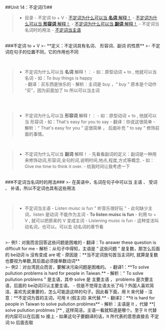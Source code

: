 ##Unit 14：不定词(1)##

>- 目录
    - 不定词 to + V 
        - <a href="#A1" >不定词为什么可以当 **名词** 解释！</a>
        - <a href="#A2" >不定词为什么可以当 **形容词** 解释！</a>
        - <a href="#A3" >不定词为什么可以当 **副词** 解释！</a>
    - 不定词当名词时的用法
        - <a href="#B1" >不定词当主语</a>
    
<br/>
###不定词 to + V 
>-  **定义：不定词具有名词、 形容词、副词 的性质**
>- 不定词在句子的位置不同，它的作用也不同

<a id="A1"></a>
<br/>   
>- 不定词为什么可以当 **名词** 解释！：
    - 如：原型动词 + to , 他就可以当 名词 
    - 如：To buy things is happy    
        - 翻译：买东西是快乐的
        - 解析：主词是 buy ，“ buy ” 原本是个动作 “买”，因为前面加了 to 所以可以当主词
 

<a id="A2"></a>       
<br/>
>- 不定词为什么可以当 **形容词** 解释！：
    - 如：原型动词 + to , 他就可以当 形容词
    - 如：That's easy for you to say
        - 翻译：你说这很简单
        - 解析：“ That's easy for you ” 这很简单 ， 后面补充 " to say  " 修饰前面的事情。

<a id="A3"></a>
<br/>
>- 不定词为什么可以当 **副词** 解释！
    - 先看看副词的定义：副词是一种用来修饰动词,形容词,全句的词,说明时间,地点,程度,方式等概念.
    - 如：Give me time to think it over.
        - 给我时间让我考虑一下

<br/>
###不定词当名词时的用法###
>- 在英语中，名词在句子中可以当 主语 、 受词 、 补语，所以不定词也具有这些用法


<a id="B1"></a>
<br/>
>- 不定词当主语
    - Listen muisc is fun " 听音乐很好玩 "
        - 此句缺少主词，listen 是动词 不能作为主词
    - **To listen muisc is fun** 
        - 利用 to + V , 就可以把原来的 V 变成主词
    - Listening muisc is fun
        - 这种变法叫动名词，也可以。可以去 动名词的章节看

<br/>
>- 例1：对我而言回答这些问题是困难的
    - 翻译：To answer these question is difficult for me 
    - 解析：从句子中得知，主语是 “ 这些问题 ” 是复数，那怎么后面的 be动词 is 没有变成 are 呢
    - 原因是：**当不定词放句首当主词时, 就算是复数也要视为单数,其后面必须接单数动词**

<br/>
>- 例2：对台湾民众而言，要解决污染问题是困难的。
    - 翻译1：**To solve pullution problems is hard for people in Taiwan.**
        - 解析：" To solve pullution problems " 是主语，其中 solve 是 主要主语 ， problems  是次要主语，后面的 be动词只认主要主语。
        - 但是不觉得主语太长了吗？外国人喜欢简洁、喜欢先说重要的，怎么可能造这样的句子。因此看下面，用 It 来代替
        - 注意：**不定词为首的主词，可用 it (假主词) 来代替.**
    - 翻译2：**It is hard for people in Taiwan to solve pullution problmes**
        - 解析：主语是 It ，代替 **[ solve pullution problmes ]** ,  这样简洁，主语一看就知道是哪个。至于 It 代替的内容可以在后面 to 接上
        - 如果这句子要翻译的话，It 所代表的意思直接去 不定词 to 后面去取 